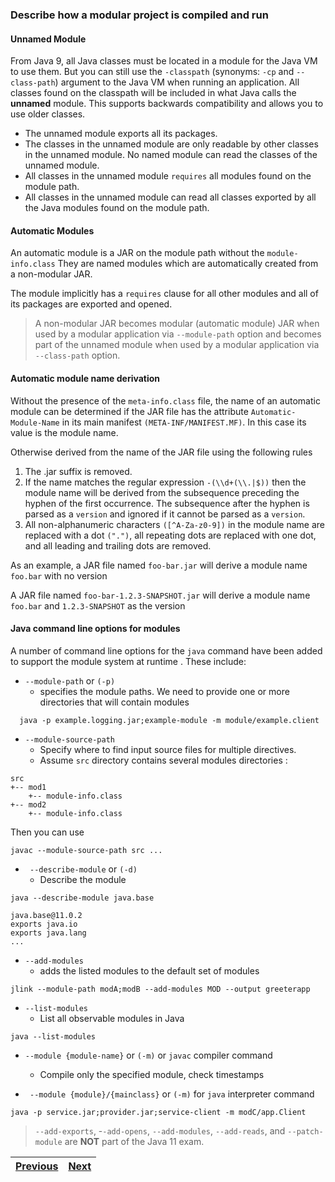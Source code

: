### Describe how a modular project is compiled and run

#### Unnamed Module
From Java 9, all Java classes must be located in a module for the Java VM to use them. 
But you can still use the `-classpath` (synonyms: `-cp` and `--class-path`) argument to the Java VM when running an application. 
All classes found on the classpath will be included in what Java calls the __unnamed__ module. This supports backwards
 compatibility and allows you to use older classes. 
 
- The unnamed module exports all its packages. 
- The classes in the unnamed module are only readable by other classes in the unnamed module. No named module can read
 the classes of the unnamed module.
- All classes in the unnamed module `requires` all modules found on the module path. 
- All classes in the unnamed module can read all classes exported by all the Java modules found on the module path.

#### Automatic Modules
An automatic module is a JAR on the module path without the `module-info.class` 
They are named modules which are automatically created from a non-modular JAR.

The module implicitly has a `requires` clause for all other modules and all of its packages are exported and opened.

> A non-modular JAR becomes modular (automatic module) JAR when used by a modular application via `--module-path`
> option and becomes part of the unnamed module when used by a modular application via `--class-path` option.


#### Automatic module name derivation
Without the presence of the `meta-info.class` file, the name of an automatic module can be determined if the JAR file 
has the attribute `Automatic-Module-Name` in its main manifest `(META-INF/MANIFEST.MF)`. 
In this case its value is the module name. 

Otherwise derived from the name of the JAR file using the following rules
 1. The .jar suffix is removed.
 2. If the name matches the regular expression `-(\\d+(\\.|$))` then the module name will be derived from the subsequence
  preceding the hyphen of the first occurrence. 
  The subsequence after the hyphen is parsed as a `version` and ignored if it cannot be parsed as a `version`.
 3. All non-alphanumeric characters `([^A-Za-z0-9])` in the module name are replaced with a dot `(".")`, all repeating dots
  are replaced with one dot, and all leading and trailing dots are removed.
  
As an example, a JAR file named `foo-bar.jar` will derive a module name `foo.bar` with no version

A JAR file named `foo-bar-1.2.3-SNAPSHOT.jar` will derive a module name `foo.bar` and `1.2.3-SNAPSHOT` as the version

#### Java command line options for modules
A number of command line options for the `java` command have been added to support the module system at runtime
. These include:

- `--module-path` or `(-p)`
    - specifies the module paths. We need to provide one or more directories that will contain modules
```shell script
  java -p example.logging.jar;example-module -m module/example.client
```

- `--module-source-path`
    - Specify where to find input source files for multiple directives.
    - Assume `src` directory contains several modules directories :
```
src
+-- mod1
    +-- module-info.class
+-- mod2
    +-- module-info.class   
```
Then you can use
```shell script
javac --module-source-path src ...
```
- ` --describe-module` or `(-d)`
    - Describe the module 
```shell script
java --describe-module java.base

java.base@11.0.2
exports java.io
exports java.lang
...
```

- `--add-modules`
    - adds the listed modules to the default set of modules
```shell script
jlink --module-path modA;modB --add-modules MOD --output greeterapp 
```

- `--list-modules`
    - List all observable modules in Java
```shell script
java --list-modules
```

- `--module {module-name}` or `(-m)` or `javac` compiler command 
    - Compile only the specified module, check timestamps

- ` --module {module}/{mainclass}` or `(-m)` for `java` interpreter command
```shell script
java -p service.jar;provider.jar;service-client -m modC/app.Client
```

> `--add-exports`, -`-add-opens`, `--add-modules`, `--add-reads`, and `--patch-module` are __NOT__ part of the Java 11
> exam.

| [Previous](declare_modules_and_enable_access_between_modules.md) | [Next](../services_in_a_modular_application) |
| :--------- | ----------: | 